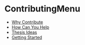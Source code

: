 # ContributingMenu

*   [Why Contribute][1] 
*   [How Can You Help][2] 
*   [Thesis Ideas][3] 
*   [Getting Started][4]

 [1]: http://localhost:/web/inet/index.php?n=Main.WhyContribute
 [2]: http://localhost:/web/inet/index.php?n=Main.HowCanYouHelp
 [3]: http://localhost:/web/inet/index.php?n=Main.ThesisIdeas
 [4]: http://localhost:/web/inet/index.php?n=Main.GettingStarted